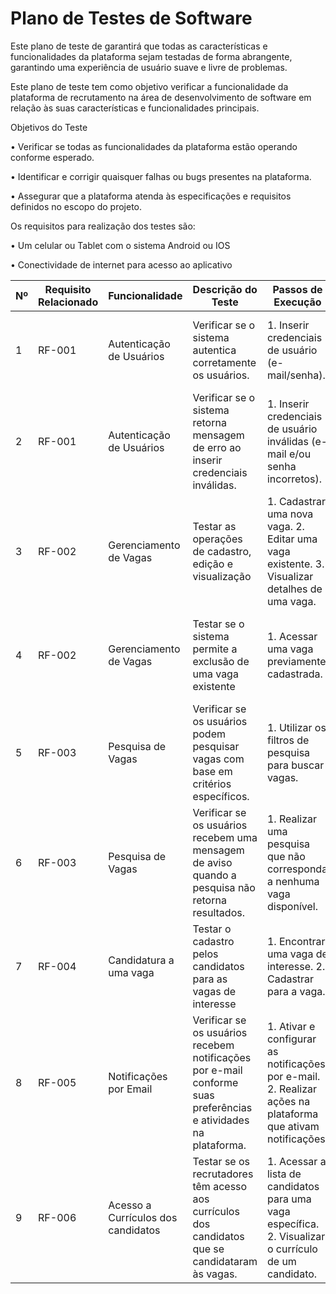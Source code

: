 # Plano de Testes de Software

Este plano de teste de garantirá que todas as características e funcionalidades da plataforma sejam testadas de forma abrangente, garantindo uma experiência de usuário suave e livre de problemas.

Este plano de teste tem como objetivo verificar a funcionalidade da plataforma de recrutamento na área de desenvolvimento de software em relação às suas características e funcionalidades principais.

Objetivos do Teste

•	Verificar se todas as funcionalidades da plataforma estão operando conforme esperado.

•	Identificar e corrigir quaisquer falhas ou bugs presentes na plataforma.

•	Assegurar que a plataforma atenda às especificações e requisitos definidos no escopo do projeto.

Os requisitos para realização dos testes são:

•	Um celular ou Tablet com o sistema Android ou IOS

•	Conectividade de internet para acesso ao aplicativo


| Nº  | Requisito Relacionado | Funcionalidade           | Descrição do Teste                                                       | Passos de Execução                                                                               | Critério de Êxito                                           | Objetivo do Teste                                                                  |
| --- | ---------------------- | ------------------------ | -------------------------------------------------------------------------- | ------------------------------------------------------------------------------------------------ | ------------------------------------------------------------- | ---------------------------------------------------------------------------------- |
| 1   | RF-001                 | Autenticação de Usuários | Verificar se o sistema autentica corretamente os usuários.               | 1. Inserir credenciais de usuário (e-mail/senha).                                                | O usuário é redirecionado para a página principal após autenticação bem-sucedida. | Garantir que apenas usuários autenticados tenham acesso à plataforma.             |
| 2   | RF-001                 | Autenticação de Usuários | Verificar se o sistema retorna mensagem de erro ao inserir credenciais inválidas. | 1. Inserir credenciais de usuário inválidas (e-mail e/ou senha incorretos).                      | O sistema exibe uma mensagem de erro apropriada para credenciais inválidas.    | Assegurar que apenas usuários com credenciais válidas possam acessar a plataforma. |
| 3   | RF-002                 | Gerenciamento de Vagas   | Testar as operações de cadastro, edição e visualização                    | 1. Cadastrar uma nova vaga. 2. Editar uma vaga existente. 3. Visualizar detalhes de uma vaga.  | Todas as operações são executadas sem erros e as informações são atualizadas corretamente. | Assegurar que as funcionalidades relacionadas ao gerenciamento de vagas estejam operacionais. |
| 4   | RF-002                 | Gerenciamento de Vagas   | Testar se o sistema permite a exclusão de uma vaga existente              | 1. Acessar uma vaga previamente cadastrada.                                                      | O sistema permite a exclusão da vaga e remove-a corretamente da plataforma.         | Assegurar que as vagas possam ser removidas da plataforma conforme necessário.      |
| 5   | RF-003                 | Pesquisa de Vagas        | Verificar se os usuários podem pesquisar vagas com base em critérios específicos. | 1. Utilizar os filtros de pesquisa para buscar vagas.                                             | As vagas correspondentes aos critérios de pesquisa são exibidas corretamente.     | Garantir que os usuários possam encontrar vagas relevantes de acordo com seus interesses. |
| 6   | RF-003                 | Pesquisa de Vagas        | Verificar se os usuários recebem uma mensagem de aviso quando a pesquisa não retorna resultados. | 1. Realizar uma pesquisa que não corresponda a nenhuma vaga disponível.                           | O sistema exibe uma mensagem informando que não foram encontrados resultados.    | Assegurar que os usuários sejam informados caso não haja vagas correspondentes à sua pesquisa |
| 7   | RF-004                 | Candidatura a uma vaga   | Testar o cadastro pelos candidatos para as vagas de interesse              | 1. Encontrar uma vaga de interesse. 2. Cadastrar para a vaga.                                     | O cadastro do candidato é enviado com sucesso para a vaga selecionada.            | Assegurar que os candidatos possam se candidatar às vagas de forma eficiente.        |
| 8   | RF-005                 | Notificações por Email   | Verificar se os usuários recebem notificações por e-mail conforme suas preferências e atividades na plataforma. | 1. Ativar e configurar as notificações por e-mail. 2. Realizar ações na plataforma que ativam notificações. | As notificações por e-mail são recebidas de acordo com as atividades e preferências do usuário. | Garantir que os usuários sejam informados sobre atividades relevantes na plataforma. |
| 9   | RF-006                 | Acesso a Currículos dos candidatos | Testar se os recrutadores têm acesso aos currículos dos candidatos que se candidataram às vagas. | 1. Acessar a lista de candidatos para uma vaga específica. 2. Visualizar o currículo de um candidato. | Os recrutadores conseguem visualizar os currículos dos candidatos associados à vaga. | Assegurar que os recrutadores possam avaliar os currículos dos candidatos facilmente |
